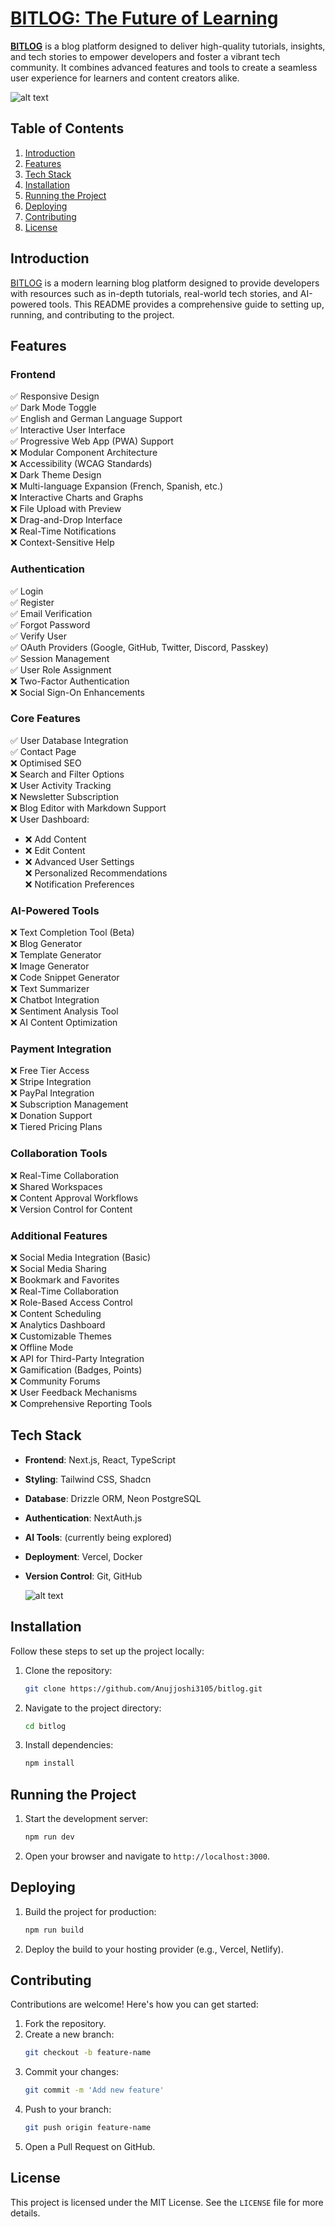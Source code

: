 # [BITLOG: The Future of Learning](https://bitlog.netlify.app)

**[BITLOG](https://bitlog.netlify.app)** is a blog platform designed to deliver high-quality tutorials, insights, and tech stories to empower developers and foster a vibrant tech community. It combines advanced features and tools to create a seamless user experience for learners and content creators alike.

![alt text](public/image.png)

## Table of Contents

1. [Introduction](#introduction)
2. [Features](#features)
3. [Tech Stack](#tech-stack)
4. [Installation](#installation)
5. [Running the Project](#running-the-project)
6. [Deploying](#deploying)
7. [Contributing](#contributing)
8. [License](#license)

## Introduction

[BITLOG](https://bitlog.netlify.app) is a modern learning blog platform designed to provide developers with resources such as in-depth tutorials, real-world tech stories, and AI-powered tools. This README provides a comprehensive guide to setting up, running, and contributing to the project.

## Features

### Frontend

✅ Responsive Design  
✅ Dark Mode Toggle  
✅ English and German Language Support  
✅ Interactive User Interface  
✅ Progressive Web App (PWA) Support  
❌ Modular Component Architecture  
❌ Accessibility (WCAG Standards)  
❌ Dark Theme Design  
❌ Multi-language Expansion (French, Spanish, etc.)  
❌ Interactive Charts and Graphs  
❌ File Upload with Preview  
❌ Drag-and-Drop Interface  
❌ Real-Time Notifications  
❌ Context-Sensitive Help

### Authentication

✅ Login  
✅ Register  
✅ Email Verification  
✅ Forgot Password  
✅ Verify User  
✅ OAuth Providers (Google, GitHub, Twitter, Discord, Passkey)  
✅ Session Management  
✅ User Role Assignment  
❌ Two-Factor Authentication  
❌ Social Sign-On Enhancements

### Core Features

✅ User Database Integration  
✅ Contact Page  
❌ Optimised SEO  
❌ Search and Filter Options  
❌ User Activity Tracking  
❌ Newsletter Subscription  
❌ Blog Editor with Markdown Support  
❌ User Dashboard:

- ❌ Add Content
- ❌ Edit Content
- ❌ Advanced User Settings  
  ❌ Personalized Recommendations  
  ❌ Notification Preferences

### AI-Powered Tools

❌ Text Completion Tool (Beta)  
❌ Blog Generator  
❌ Template Generator  
❌ Image Generator  
❌ Code Snippet Generator  
❌ Text Summarizer  
❌ Chatbot Integration  
❌ Sentiment Analysis Tool  
❌ AI Content Optimization

### Payment Integration

❌ Free Tier Access  
❌ Stripe Integration  
❌ PayPal Integration  
❌ Subscription Management  
❌ Donation Support  
❌ Tiered Pricing Plans

### Collaboration Tools

❌ Real-Time Collaboration  
❌ Shared Workspaces  
❌ Content Approval Workflows  
❌ Version Control for Content

### Additional Features

❌ Social Media Integration (Basic)  
❌ Social Media Sharing  
❌ Bookmark and Favorites  
❌ Real-Time Collaboration  
❌ Role-Based Access Control  
❌ Content Scheduling  
❌ Analytics Dashboard  
❌ Customizable Themes  
❌ Offline Mode  
❌ API for Third-Party Integration  
❌ Gamification (Badges, Points)  
❌ Community Forums  
❌ User Feedback Mechanisms  
❌ Comprehensive Reporting Tools

## Tech Stack

- **Frontend**: Next.js, React, TypeScript
- **Styling**: Tailwind CSS, Shadcn
- **Database**: Drizzle ORM, Neon PostgreSQL
- **Authentication**: NextAuth.js
- **AI Tools**: (currently being explored)
- **Deployment**: Vercel, Docker
- **Version Control**: Git, GitHub

  ![alt text](public/er.svg)

## Installation

Follow these steps to set up the project locally:

1. Clone the repository:
   ```bash
   git clone https://github.com/Anujjoshi3105/bitlog.git
   ```
2. Navigate to the project directory:
   ```bash
   cd bitlog
   ```
3. Install dependencies:
   ```bash
   npm install
   ```

## Running the Project

1. Start the development server:
   ```bash
   npm run dev
   ```
2. Open your browser and navigate to `http://localhost:3000`.

## Deploying

1. Build the project for production:
   ```bash
   npm run build
   ```
2. Deploy the build to your hosting provider (e.g., Vercel, Netlify).

## Contributing

Contributions are welcome! Here's how you can get started:

1. Fork the repository.
2. Create a new branch:
   ```bash
   git checkout -b feature-name
   ```
3. Commit your changes:
   ```bash
   git commit -m 'Add new feature'
   ```
4. Push to your branch:
   ```bash
   git push origin feature-name
   ```
5. Open a Pull Request on GitHub.

## License

This project is licensed under the MIT License. See the `LICENSE` file for more details.
